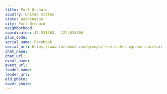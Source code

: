 ```yaml
---
title: Port Orchard
country: United States
state: Washington
city: Port Orchard
neighborhood: 
coordinates: 47.531563, -122.638406
plus_code:
social_name: Facebook
social_url: https://www.facebook.com/groups/free.code.camp.port.orchard
chat_name:
chat_url:
event_name:
event_url:
leader_name:
leader_url:
old_photo: 
cover_photo:
---
```

